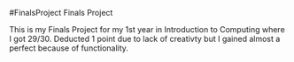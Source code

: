 #FinalsProject
Finals Project

This is my Finals Project for my 1st year in Introduction to Computing where I got 29/30. Deducted 1 point due to lack of creativty
but I gained almost a perfect because of functionality. 
